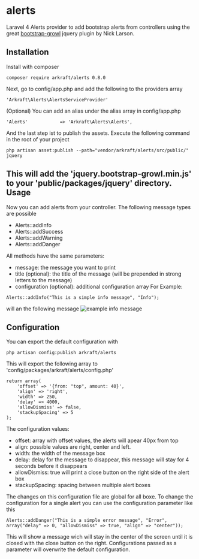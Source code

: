 alerts
======

Laravel 4 Alerts provider to add bootstrap alerts from controllers using the great  [bootstrap-growl](https://github.com/ifightcrime/bootstrap-growl) jquery plugin by Nick Larson.

Installation
-------------
Install with composer
```
composer require arkraft/alerts 0.8.0
```
Next, go to config/app.php and add the following to the providers array
```
'Arkraft\Alerts\AlertsServiceProvider'
```
(Optional) You can add an alias under the alias array in config/app.php
```
'Alerts'            => 'Arkraft\Alerts\Alerts',
```
And the last step ist to publish the assets. Execute the following command in the root of your project
```
php artisan asset:publish --path="vendor/arkraft/alerts/src/public/" jquery
```
This will add the 'jquery.bootstrap-growl.min.js' to your 'public/packages/jquery' directory.
Usage
---------------
Now you can add alerts from your controller. The following message types are possible
* Alerts::addInfo
* Alerts::addSuccess
* Alerts::addWarning
* Alerts::addDanger

All methods have the same parameters:
* message: the message you want to print
* title (optional): the title of the message (will be prepended in strong letters to the message)
* configuration (optional): additional configuration array
For Example:
```
Alerts::addInfo("This is a simple info message", "Info");
```
will an the following message
![example info message](http://s14.directupload.net/images/141027/s7g5ufrf.png)

Configuration
------------------
You can export the default configuration with
```
php artisan config:publish arkraft/alerts
```
This will export the following array to 'config/packages/arkraft/alerts/config.php'
```
return array(
    'offset' => '{from: "top", amount: 40}',
    'align' => 'right',
    'width' => 250,
    'delay' => 4000,
    'allowDismiss' => false,
    'stackupSpacing' => 5
);
```
The configuration values:
+ offset: array with offset values, the alerts will apear 40px from top
+ align: possible values are right, center and left. 
+ width: the width of the message box
+ delay: delay for the message to disappear, this message will stay for 4 seconds before it disappears
+ allowDismiss: true will print a close button on the right side of the alert box
+ stackupSpacing: spacing between multiple alert boxes

The changes on this configuration file are global for all boxe. To change the configuration for a single alert you can use the configuration parameter like this
```
Alerts::addDanger("This is a simple error message", "Error", array("delay" => 0, "allowDismiss" => true, "align" => "center"));
```
This will show a message wich will stay in the center of the screen until it is closed with the close button on the right.
Configurations passed as a parameter will overwrite the default configuration.
